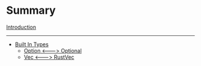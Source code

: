 # Summary

[Introduction](./README.md)

--- 

- [Built In Types](./built-in/README.md)
  - [Option<T> <---> Optional<T>](./built-in/option/README.md)
  - [Vec<T> <---> RustVec<T>](./built-in/vec/README.md)
